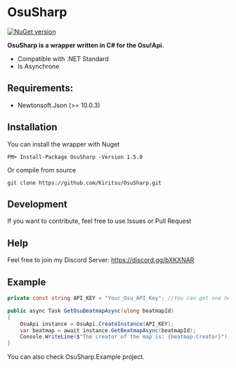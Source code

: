 # OsuSharp

[![NuGet version](https://badge.fury.io/nu/OsuSharp.svg)](https://badge.fury.io/nu/OsuSharp)

**OsuSharp is a wrapper written in C# for the Osu!Api.**

- Compatible with .NET Standard
- Is Asynchrone

## Requirements:

- Newtonsoft.Json (>= 10.0.3)

## Installation

You can install the wrapper with Nuget

```
PM> Install-Package OsuSharp -Version 1.5.0
```

Or compile from source

```git
git clone https://github.com/Kiritsu/OsuSharp.git
```

## Development

If you want to contribute, feel free to use Issues or Pull Request

## Help

Feel free to join my Discord Server: https://discord.gg/bXKXNAR

## Example

```cs
private const string API_KEY = "Your_Osu_API_Key"; //You can get one here: https://osu.ppy.sh/p/api

public async Task GetOsuBeatmapAsync(ulong beatmapId)
{
    OsuApi instance = OsuApi.CreateInstance(API_KEY);
    var beatmap = await instance.GetBeatmapAsync(beatmapId);
    Console.WriteLine($"The creator of the map is: {beatmap.Creator}");
}
```

You can also check OsuSharp.Example project.
